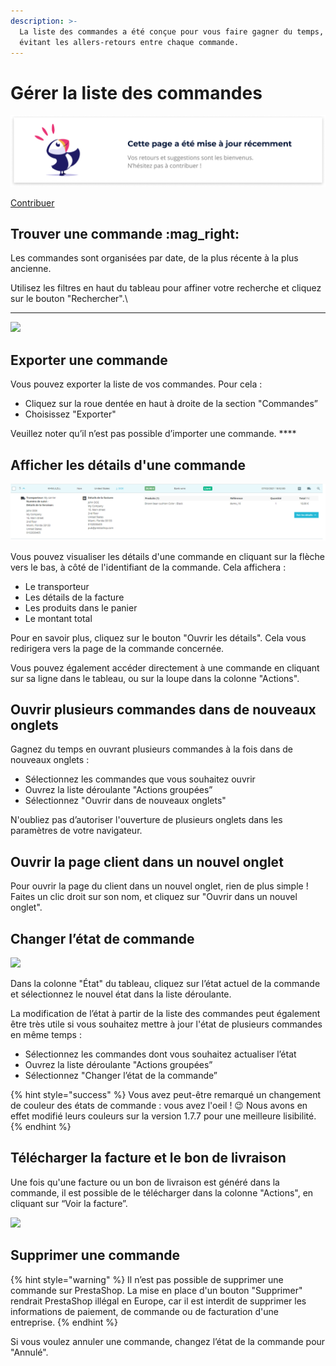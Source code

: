 ```yaml
---
description: >-
  La liste des commandes a été conçue pour vous faire gagner du temps, en
  évitant les allers-retours entre chaque commande.
---
```


# Gérer la liste des commandes

![](<../../../.gitbook/assets/recent updates (1).png>)

[Contribuer](https://prestashop.gitbook.io/howtocontribute/)

## **Trouver une commande** :mag\_right:&#x20;

Les commandes sont organisées par date, de la plus récente à la plus ancienne.

Utilisez les filtres en haut du tableau pour affiner votre recherche et cliquez sur le bouton "Rechercher".\
****

![](https://lh6.googleusercontent.com/nkcfLVIZBp2d186ogf5RE7s8oQ7cQgG6oxTOT3Qi8LesV\_A7Nq4vhVn3Vb0g2aRfmRSm\_ao7YXKc\_96vevKiBN\_3LrGfFT211yN4W3X0mC5lB-y8C3PvK\_pAwFRWvy5gSiIR7hL8)

## **Exporter une commande**&#x20;

Vous pouvez exporter la liste de vos commandes. Pour cela :

* Cliquez sur la roue dentée en haut à droite de la section "Commandes”
* Choisissez "Exporter"

Veuillez noter qu’il n’est pas possible d’importer une commande. ****&#x20;

## **Afficher les détails d'une commande**

![](<../../../.gitbook/assets/image (23).png>)

Vous pouvez visualiser les détails d'une commande en cliquant sur la flèche vers le bas, à côté de l'identifiant de la commande. Cela affichera :

* Le transporteur
* Les détails de la facture
* Les produits dans le panier
* Le montant total&#x20;

Pour en savoir plus, cliquez sur le bouton "Ouvrir les détails". Cela vous redirigera vers la page de la commande concernée.

Vous pouvez également accéder directement à une commande en cliquant sur sa ligne dans le tableau, ou sur la loupe dans la colonne "Actions".

## **Ouvrir plusieurs commandes dans de nouveaux onglets**

Gagnez du temps en ouvrant plusieurs commandes à la fois dans de nouveaux onglets :

* Sélectionnez les commandes que vous souhaitez ouvrir&#x20;
* Ouvrez la liste déroulante "Actions groupées”&#x20;
* Sélectionnez "Ouvrir dans de nouveaux onglets"

N'oubliez pas d’autoriser l'ouverture de plusieurs onglets dans les paramètres de votre navigateur.&#x20;

## **Ouvrir la page client dans un nouvel onglet**

Pour ouvrir la page du client dans un nouvel onglet, rien de plus simple ! Faites un clic droit sur son nom, et cliquez sur "Ouvrir dans un nouvel onglet".

## **Changer l’état de commande**

![](https://lh5.googleusercontent.com/pquhv1YgpbM8oUD5iZL0\_W36wV2IMEUbQR2ts4oOGWf7jYEo2D11YJvStekQP0EVJap-UYNo5\_diwWIF1Bi6jURBbwGcFd4Z0MeoBgpkciH6lQ94tvq9wV\_ggAGrgfuwOAFbKS0K)

Dans la colonne "État" du tableau, cliquez sur l’état actuel de la commande et sélectionnez le nouvel état dans la liste déroulante.&#x20;

La modification de l’état à partir de la liste des commandes peut également être très utile si vous souhaitez mettre à jour l'état de plusieurs commandes en même temps :

* Sélectionnez les commandes dont vous souhaitez actualiser l’état&#x20;
* Ouvrez la liste déroulante "Actions groupées”
* Sélectionnez "Changer l’état de la commande”

{% hint style="success" %}
Vous avez peut-être remarqué un changement de couleur des états de commande : vous avez l'oeil ! :wink: Nous avons en effet modifié leurs couleurs sur la version 1.7.7 pour une meilleure lisibilité.
{% endhint %}

## **Télécharger la facture et le bon de livraison**

Une fois qu'une facture ou un bon de livraison est généré dans la commande, il est possible de le télécharger dans la colonne "Actions", en cliquant sur “Voir la facture”.&#x20;

![](https://lh5.googleusercontent.com/QeCkaFJ1a4d6-BVPBSb-1s5DgYFG8LRPLt8HzHO1YfL38LbMVRqXiqIMCUI5NEUFABMu3lh74CCMtXaSZF6A4yE4xYIBKwFSIdPekpruAICoZoJU7-zmsJqhOkKAREf5Lg6LCGX-)

## **Supprimer une commande**

{% hint style="warning" %}
Il n’est pas possible de supprimer une commande sur PrestaShop. La mise en place d'un bouton "Supprimer" rendrait PrestaShop illégal en Europe, car il est interdit de supprimer les informations de paiement, de commande ou de facturation d'une entreprise.
{% endhint %}

Si vous voulez annuler une commande, changez l’état de la commande pour "Annulé".&#x20;
